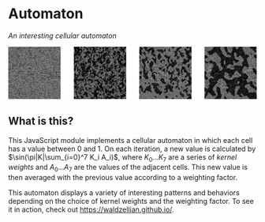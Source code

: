 # Automaton

_An interesting cellular automaton_

![various automaton states](images/automaton.png)

## What is this?

This JavaScript module implements a cellular automaton in which each cell has a value between 0 and 1. On each iteration, a new value is calculated by $\sin(\pi|K|\sum_{i=0}^7 K_i A_i)$, where $K_0 \ldots K_7$ are a series of *kernel weights* and $A_0 \ldots A_7$ are the values of the adjacent cells. This new value is then averaged with the previous value according to a weighting factor.

This automaton displays a variety of interesting patterns and behaviors depending on the choice of kernel weights and the weighting factor. To see it in action, check out <https://waldzellian.github.io/>.
